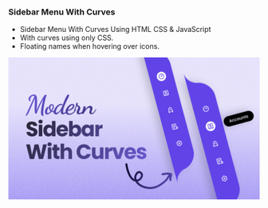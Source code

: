 ### Sidebar Menu With Curves

- Sidebar Menu With Curves Using HTML CSS & JavaScript
- With curves using only CSS.
- Floating names when hovering over icons.

![preview img](/preview.png)

